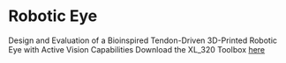 # Robotic Eye
Design and Evaluation of a Bioinspired Tendon-Driven 3D-Printed Robotic Eye with Active Vision Capabilities
Download the XL_320 Toolbox [here](https://github.com/hamidosooli/XL_320Toolbox)
